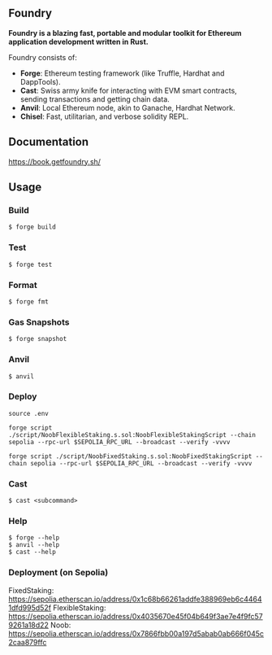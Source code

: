 ## Foundry

**Foundry is a blazing fast, portable and modular toolkit for Ethereum application development written in Rust.**

Foundry consists of:

-   **Forge**: Ethereum testing framework (like Truffle, Hardhat and DappTools).
-   **Cast**: Swiss army knife for interacting with EVM smart contracts, sending transactions and getting chain data.
-   **Anvil**: Local Ethereum node, akin to Ganache, Hardhat Network.
-   **Chisel**: Fast, utilitarian, and verbose solidity REPL.

## Documentation

https://book.getfoundry.sh/

## Usage

### Build

```shell
$ forge build
```

### Test

```shell
$ forge test
```

### Format

```shell
$ forge fmt
```

### Gas Snapshots

```shell
$ forge snapshot
```

### Anvil

```shell
$ anvil
```

### Deploy

```shell
source .env
```

```shell
forge script ./script/NoobFlexibleStaking.s.sol:NoobFlexibleStakingScript --chain sepolia --rpc-url $SEPOLIA_RPC_URL --broadcast --verify -vvvv
```

```shell
forge script ./script/NoobFixedStaking.s.sol:NoobFixedStakingScript --chain sepolia --rpc-url $SEPOLIA_RPC_URL --broadcast --verify -vvvv
```

### Cast

```shell
$ cast <subcommand>
```

### Help

```shell
$ forge --help
$ anvil --help
$ cast --help
```

### Deployment (on Sepolia)
FixedStaking: https://sepolia.etherscan.io/address/0x1c68b66261addfe388969eb6c44641dfd995d52f
FlexibleStaking: https://sepolia.etherscan.io/address/0x4035670e45f04b649f3ae7e4f9fc579261a18d22
Noob: https://sepolia.etherscan.io/address/0x7866fbb00a197d5abab0ab666f045c2caa879ffc
